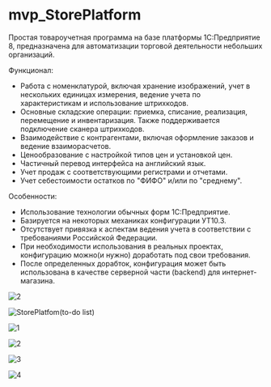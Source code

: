 # mvp_StorePlatform

Простая товароучетная программа на базе платформы 1С:Предприятие 8, предназначена для автоматизации торговой деятельности небольших организаций.

Функционал:

- Работа с номенклатурой, включая хранение изображений, учет в нескольких единицах измерения, ведение учета по характеристикам и использование штрихкодов.
- Основные складские операции: приемка, списание, реализация, перемещение и инвентаризация. Также поддерживается подключение сканера штрихкодов.
- Взаимодействие с контрагентами, включая оформление заказов и ведение взаиморасчетов.
- Ценообразование с настройкой типов цен и установкой цен.
- Частичный перевод интерфейса на английский язык.
- Учет продаж с соответствующими регистрами и отчетами.
- Учет себестоимости остатков по "ФИФО" и/или по "среднему". 

Особенности:

- Использование технологии обычных форм 1С:Предприятие.
- Базируется на некоторых механиках конфигурации УТ10.3.
- Отсутствует привязка к аспектам ведения учета в соответствии с требованиями Российской Федерации.
- При необходимости использования в реальных проектах, конфигурацию можно(и нужно) доработать под свои требования.
- После определенных дорабток, конфигурация может быть использована в качестве серверной части (backend) для интернет-магазина.


![2](https://user-images.githubusercontent.com/82776515/185469136-fe674c84-1bf9-44e6-829d-c795e7d9c85f.JPG)

![StorePlatfom(to-do list)](https://github.com/idalgo-2021/mvp_StorePlatform/assets/82776515/12a43d60-4f62-4326-983e-dd5093ed390f)

![1](https://user-images.githubusercontent.com/82776515/185807941-f1ed12cb-3d6b-4c2d-8fc6-adad91e6584e.JPG)

![2](https://user-images.githubusercontent.com/82776515/185807947-0324f239-65ec-4336-b44b-64292c6eab27.JPG)

![3](https://user-images.githubusercontent.com/82776515/185807952-300fb91b-3719-47ea-82e7-b4d4399cc212.JPG)

![4](https://user-images.githubusercontent.com/82776515/185807958-1fcc31b4-f7c0-403b-a84a-5da6e25e72b8.JPG)


